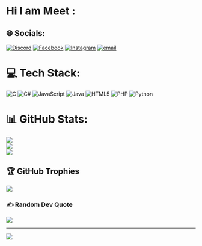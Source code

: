 # Hi I am Meet :

## 🌐 Socials:
[![Discord](https://img.shields.io/badge/Discord-%237289DA.svg?logo=discord&logoColor=white)](https://discord.gg/https://discord.gg/TxPPRXs6) [![Facebook](https://img.shields.io/badge/Facebook-%231877F2.svg?logo=Facebook&logoColor=white)](https://facebook.com/https://www.facebook.com/share/15jUw6EMAi/) [![Instagram](https://img.shields.io/badge/Instagram-%23E4405F.svg?logo=Instagram&logoColor=white)](https://instagram.com/https://www.instagram.com/meet__ahir_07?igsh=NGZvYWZqNHEwY3Zi) [![email](https://img.shields.io/badge/Email-D14836?logo=gmail&logoColor=white)](mailto:rammeet36@gmail.com) 

# 💻 Tech Stack:
![C](https://img.shields.io/badge/c-%2300599C.svg?style=for-the-badge&logo=c&logoColor=white) ![C#](https://img.shields.io/badge/c%23-%23239120.svg?style=for-the-badge&logo=csharp&logoColor=white) ![JavaScript](https://img.shields.io/badge/javascript-%23323330.svg?style=for-the-badge&logo=javascript&logoColor=%23F7DF1E) ![Java](https://img.shields.io/badge/java-%23ED8B00.svg?style=for-the-badge&logo=openjdk&logoColor=white) ![HTML5](https://img.shields.io/badge/html5-%23E34F26.svg?style=for-the-badge&logo=html5&logoColor=white) ![PHP](https://img.shields.io/badge/php-%23777BB4.svg?style=for-the-badge&logo=php&logoColor=white) ![Python](https://img.shields.io/badge/python-3670A0?style=for-the-badge&logo=python&logoColor=ffdd54)
# 📊 GitHub Stats:
![](https://github-readme-stats.vercel.app/api?username=rammeet123&theme=dark&hide_border=false&include_all_commits=false&count_private=false)<br/>
![](https://github-readme-streak-stats.herokuapp.com/?user=rammeet123&theme=dark&hide_border=false)<br/>
![](https://github-readme-stats.vercel.app/api/top-langs/?username=rammeet123&theme=dark&hide_border=false&include_all_commits=false&count_private=false&layout=compact)

## 🏆 GitHub Trophies
![](https://github-profile-trophy.vercel.app/?username=rammeet123&theme=radical&no-frame=false&no-bg=false&margin-w=4)

### ✍️ Random Dev Quote
![](https://quotes-github-readme.vercel.app/api?type=horizontal&theme=gruvbox)

---
[![](https://visitcount.itsvg.in/api?id=rammeet123&icon=0&color=0)](https://visitcount.itsvg.in)

<!-- Proudly created with GPRM ( https://gprm.itsvg.in ) -->
